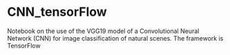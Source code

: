 # CNN_tensorFlow
Notebook on the use of the VGG19 model of a Convolutional Neural Network (CNN) for image classification of natural scenes. The framework is TensorFlow
